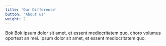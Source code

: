 ```yaml
---
title: 'Our Difference'
button: 'About us'
weight: 2
---
```


Bok Bok  ipsum dolor sit amet, et essent mediocritatem quo, choro volumus oporteat an mei. Ipsum dolor sit amet, et essent mediocritatem quo.
